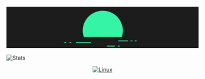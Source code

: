 ![Alt text](https://github.com/EMalagoli92/EMalagoli92/raw/main/images/banner.png?raw=true)

![Stats](https://github-readme-stats.vercel.app/api?username=EMalagoli92&show_icons=true&theme=gruvbox)

<div align="center">

  <a href="">![Linux](https://img.shields.io/badge/Linux-FCC624?style=for-the-badge&logo=linux&logoColor=black) 
  
</div>

